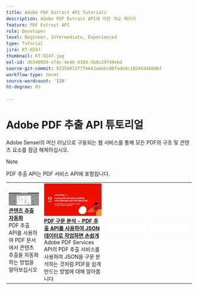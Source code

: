 ```yaml
---
title: Adobe PDF Extract API Tutorials
description: Adobe PDF Extract API에 대한 개요 페이지
feature: PDF Extract API
role: Developer
level: Beginner, Intermediate, Experienced
type: Tutorial
jira: KT-9247
thumbnail: KT-9247.jpg
exl-id: db340959-e7dc-4e46-939d-3b8c29749ebd
source-git-commit: 9235b07277fe642adebc00fade4c10245d4b04bf
workflow-type: tm+mt
source-wordcount: '120'
ht-degree: 0%

---
```


# Adobe PDF 추출 API 튜토리얼

Adobe Sensei의 머신 러닝으로 구동되는 웹 서비스를 통해 모든 PDF의 구조 및 콘텐츠 요소를 잠금 해제하십시오.

>[!NOTE]
>
>PDF 추출 API는 PDF 서비스 API에 포함됩니다.

<table style="table-layout:fixed">
<tr>
  <td>
    <a href="automate-content-extraction.md">
      <img alt="콘텐츠 추출 자동화" src="assets/automate-content-extraction.png" />
    </a>
    <div>
      <a href="automate-content-extraction.md"><strong>콘텐츠 추출 자동화</strong></a>
      </div>
      PDF 추출 API를 사용하여 PDF 문서에서 콘텐츠 추출을 자동화하는 방법을 알아보십시오
      <br>
  </td>
 <td>
    <a href="https://experienceleague.adobe.com/en/docs/events/adobe-developers-live-recordings/2021/oct2021/parsing-pdf">
      <img alt="PDF 구문 분석 - PDF 추출 API를 사용하여 JSON 데이터로 작업하는 것처럼 쉽습니다." src="assets/ParsingPDF_1280.png" />
    </a>
    <div>
      <a href="https://experienceleague.adobe.com/en/docs/events/adobe-developers-live-recordings/2021/oct2021/parsing-pdf"><strong>PDF 구문 분석 - PDF 추출 API를 사용하여 JSON 데이터로 작업하면 손쉽게</strong></a>
      </div>
      Adobe PDF Services API의 PDF 추출 서비스를 사용하여 JSON을 구문 분석하는 것처럼 PDF을 쉽게 만드는 방법에 대해 알아봅니다
      <br>
  </td>
 <td>
       <img alt="스페이서" src="../assets/WhiteBanner_Placeholder.png">
       <div>
       <br>
 </td>
 <td>
       <img alt="스페이서" src="../assets/WhiteBanner_Placeholder.png">
       <div>
       <br>
 </td>
</tr>
</table>